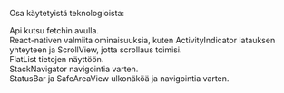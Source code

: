 Osa käytetyistä teknologioista:

Api kutsu fetchin avulla. 
<br />
React-nativen valmiita ominaisuuksia, kuten ActivityIndicator latauksen yhteyteen ja ScrollView, jotta scrollaus toimisi.
<br />
FlatList tietojen näyttöön. 
<br />
StackNavigator navigointia varten.
<br />
 StatusBar ja SafeAreaView ulkonäköä ja navigointia varten.